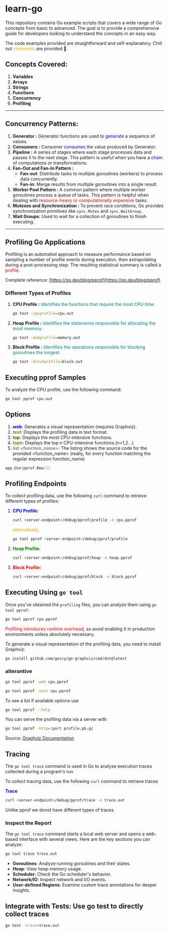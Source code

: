 # learn-go

This repository contains Go example scripts that covers a wide range of Go concepts from basic to advanced. The goal is to provide a comprehensive guide for developers looking to understand the concepts in an easy way.

The code examples provided are straightforward and self-explanatory. Chill out <span style="color:orange; ">comments</span> are provided 🥵.

## Concepts Covered:
1. **Variables**
2. **Arrays**
3. **Strings**
4. **Functions**
5. **Concurrency**
6. **Profiling**

---

## Concurrency Patterns:
1. **Generator :**
Generator functions are used to <span style="color:blue; ">generate</span> a sequence of values.</span>
2. **Consumers :**
Consumer <span style="color:blue; ">consumes</span> the value produced by Generator.</span>
3. **Pipeline :**
A series of stages where each stage processes data and passes it to the next stage. This pattern is useful when you have a <span style="color:blue; ">chain</span> of computations or transformations.
4. **Fan-Out and Fan-In Pattern :**
   - **Fan-out**: 
   Distribute tasks to multiple goroutines (workers) to process data concurrently.
   - **Fan-in**: Merge results from multiple goroutines into a single result.
5. **Worker Pool Pattern :**
A common pattern where multiple worker goroutines process a queue of tasks. This pattern is helpful when dealing with <span style="color:red; ">resource-heavy or computationally expensive</span> tasks.
6. **Mutexes and Synchronization :**
To prevent race conditions, Go provides synchronization primitives like `sync.Mutex` and `sync.WaitGroup`.
7. **Wait Groups**: Used to wait for a collection of goroutines to finish executing.

---

## Profiling Go Applications
Profiling is an automated approach to measure performance based on sampling a number of profile events during execution, then extrapolating during a post-processing step. The resulting statistical summary is called a <span style="color:red; ">profile</span>.

Complete reference: [https://go.dev/blog/pprof](https://go.dev/blog/pprof)

### Different Types of Profiles
1. **CPU Profile :**
   <span style="color:teal; ">Identifies the functions that require the most CPU time.</span>
   ```bash
   go test -cpuprofile=cpu.out
   ```
2. **Heap Profile :**
	<span style="color:teal; ">Identifies the statements responsible for allocating the most memory.</span>
	```bash
	go test -memprofile=memory.out
	```
3. **Block Profile :**
	<span style="color:teal; ">Identifies the operations responsible for blocking goroutines the longest.</span>
	```bash
	go test -blockprofile=block.out
	```

## Executing pprof Samples
To analyze the CPU profile, use the following command:
```bash
go tool pprof cpu.out
```
## Options
1. <span style="color:blue; font-weight:bold;">web</span>: Generates a visual representation (requires Graphviz).
2. <span style="color:olive; font-weight:bold;">text</span>: Displays the profiling data in text format.
3. <span style="color:green; font-weight:bold;">top</span>: Displays the most CPU-intensive functions.
4. <span style="color:olive; font-weight:bold;">topn</span>: Displays the top n CPU-intensive functions.(n=1,2...)
5. <span style="color:grey; font-weight:bold;">list <function_name></span>: The listing shows the source code for the provided <function_name> (really, for every function matching the regular expression function_name)

```go
app.Use(pprof.New())
```
## Profiling Endpoints

To collect profiling data, use the following `curl` command to retrieve different types of profiles:

1. <span style="color:blue; font-weight:bold;">CPU Profile:</span>
   ```bash
   curl <server-endpoint>/debug/pprof/profile -o cpu.pprof
   ```
   <span style="color:orange;">alternatively,</span>
   ```bash
   go tool pprof <server-endpoint>/debug/pprof/profile
   ```
2. <span style="color:green; font-weight:bold;">Heap Profile:</span>
   ```bash
   curl <server-endpoint>/debug/pprof/heap -o heap.pprof
   ```
3. <span style="color:red; font-weight:bold;">Block Profile:</span>
   ```bash
   curl <server-endpoint>/debug/pprof/block -o block.pprof
   ```

## Executing Using `go tool`

Once you've obtained the `profiling` files, you can analyze them using `go tool pprof`:

```bash
go tool pprof cpu.pprof
```
<span style="color:red;">Profiling introduces runtime overhead</span>, so avoid enabling it in production environments unless absolutely necessary.

To generate a visual representation of the profiling data, you need to install Graphviz:
```bash
go install github.com/goccy/go-graphviz/cmd/dot@latest
```

### alterantive
```bash
go tool pprof -web cpu.pprof
```
```bash
go tool pprof -text cpu.pprof
```

To see a list if available options use
```bash
go tool pprof --help
```

You can serve the profiling data via a server with
```bash
go tool pprof -http=:port profile.pb.gz
```

Source: [Graphviz Documentation](https://pkg.go.dev/github.com/goccy/go-graphviz#section-readme)

## Tracing
The `go tool trace` command is used in Go to analyze execution traces collected during a program's run

To collect tracing data, use the following `curl` command to retrieve traces

<span style="color:blue; font-weight:bold;">Trace</span>
```bash
curl <server-endpoint>/debug/pprof/trace -o trace.out
```
Unlike pprof we donot have different types of traces

### Inspect the Report

The `go tool trace` command starts a local web server and opens a web-based interface with several views. Here are the key sections you can analyze:

```bash
go tool trace trace.out
```
- **Goroutines**: Analyze running goroutines and their states.
- **Heap**: View heap memory usage.
- **Scheduler**: Check the Go scheduler's behavior.
- **Network/IO**: Inspect network and I/O events.
- **User-defined Regions**: Examine custom trace annotations for deeper insights.

## Integrate with Tests: Use go test to directly collect traces
```bash
go test -trace=trace.out
```